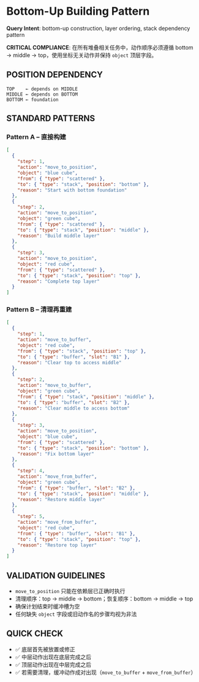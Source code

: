 # Bottom-Up Building Pattern

**Query Intent**: bottom-up construction, layer ordering, stack dependency pattern

**CRITICAL COMPLIANCE**: 在所有堆叠相关任务中，动作顺序必须遵循 bottom → middle → top，使用坐标无关动作并保持 `object` 顶层字段。

## POSITION DEPENDENCY
```
TOP    ← depends on MIDDLE
MIDDLE ← depends on BOTTOM
BOTTOM ← foundation
```

## STANDARD PATTERNS

### Pattern A – 直接构建
```json
[
  {
    "step": 1,
    "action": "move_to_position",
    "object": "blue cube",
    "from": { "type": "scattered" },
    "to": { "type": "stack", "position": "bottom" },
    "reason": "Start with bottom foundation"
  },
  {
    "step": 2,
    "action": "move_to_position",
    "object": "green cube",
    "from": { "type": "scattered" },
    "to": { "type": "stack", "position": "middle" },
    "reason": "Build middle layer"
  },
  {
    "step": 3,
    "action": "move_to_position",
    "object": "red cube",
    "from": { "type": "scattered" },
    "to": { "type": "stack", "position": "top" },
    "reason": "Complete top layer"
  }
]
```

### Pattern B – 清理再重建
```json
[
  {
    "step": 1,
    "action": "move_to_buffer",
    "object": "red cube",
    "from": { "type": "stack", "position": "top" },
    "to": { "type": "buffer", "slot": "B1" },
    "reason": "Clear top to access middle"
  },
  {
    "step": 2,
    "action": "move_to_buffer",
    "object": "green cube",
    "from": { "type": "stack", "position": "middle" },
    "to": { "type": "buffer", "slot": "B2" },
    "reason": "Clear middle to access bottom"
  },
  {
    "step": 3,
    "action": "move_to_position",
    "object": "blue cube",
    "from": { "type": "scattered" },
    "to": { "type": "stack", "position": "bottom" },
    "reason": "Fix bottom layer"
  },
  {
    "step": 4,
    "action": "move_from_buffer",
    "object": "green cube",
    "from": { "type": "buffer", "slot": "B2" },
    "to": { "type": "stack", "position": "middle" },
    "reason": "Restore middle layer"
  },
  {
    "step": 5,
    "action": "move_from_buffer",
    "object": "red cube",
    "from": { "type": "buffer", "slot": "B1" },
    "to": { "type": "stack", "position": "top" },
    "reason": "Restore top layer"
  }
]
```

## VALIDATION GUIDELINES
- `move_to_position` 只能在依赖层已正确时执行
- 清理顺序：top → middle → bottom；恢复顺序：bottom → middle → top
- 确保计划结束时缓冲槽为空
- 任何缺失 `object` 字段或旧动作名的步骤均视为非法

## QUICK CHECK
- ✅ 底层首先被放置或修正
- ✅ 中层动作出现在底层完成之后
- ✅ 顶层动作出现在中层完成之后
- ✅ 若需要清理，缓冲动作成对出现（`move_to_buffer` + `move_from_buffer`）

